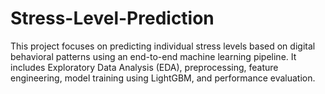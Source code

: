 # Stress-Level-Prediction
This project focuses on predicting individual stress levels based on digital behavioral patterns using an end-to-end machine learning pipeline. It includes Exploratory Data Analysis (EDA), preprocessing, feature engineering, model training using LightGBM, and performance evaluation.
